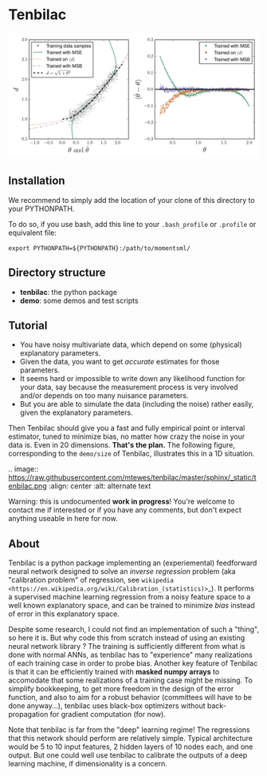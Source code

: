 Tenbilac
========


![Demo figure](/demo/paper_figure/paper_figure.png)


Installation
------------

We recommend to simply add the location of your clone of this directory to your PYTHONPATH.

To do so, if you use bash, add this line to your ``.bash_profile`` or ``.profile`` or equivalent file:

	export PYTHONPATH=${PYTHONPATH}:/path/to/momentsml/



Directory structure
-------------------

- **tenbilac**: the python package
- **demo**: some demos and test scripts


Tutorial
--------






- You have noisy multivariate data, which depend on some (physical) explanatory parameters.
- Given the data, you want to get *accurate* estimates for those parameters.
- It seems hard or impossible to write down any likelihood function for your data, say because the measurement process is very involved and/or depends on too many nuisance parameters.
- But you are able to simulate the data (including the noise) rather easily, given the explanatory parameters.

Then Tenbilac should give you a fast and fully empirical point or interval estimator, tuned to minimize bias, no matter how crazy the noise in your data is. Even in 20 dimensions. **That's the plan.** The following figure, corresponding to the ``demo/size`` of Tenbilac, illustrates this in a 1D situation.

.. image:: https://raw.githubusercontent.com/mtewes/tenbilac/master/sphinx/_static/tenbilac.png
	:align: center
	:alt: alternate text

Warning: this is undocumented **work in progress**! You're welcome to contact me if interested or if you have any comments, but don't expect anything useable in here for now.


About
-----

Tenbilac is a python package implementing an (experiemental) feedforward neural network designed to solve an *inverse regression* problem (aka "calibration problem" of regression, see `wikipedia <https://en.wikipedia.org/wiki/Calibration_(statistics)>`_). It performs a supervised machine learning regression from a noisy feature space to a well known explanatory space, and can be trained to minimize *bias* instead of error in this explanatory space.

Despite some research, I could not find an implementation of such a "thing", so here it is. But why code this from scratch instead of using an existing neural network library ? The training is sufficiently different from what is done with normal ANNs, as tenbilac has to "experience" many realizations of each training case in order to probe bias. Another key feature of Tenbilac is that it can be efficiently trained with **masked numpy arrays** to accomodate that some realizations of a training case might be missing. To simplify bookkeeping, to get more freedom in the design of the error function, and also to aim for a robust behavior (committees will have to be done anyway...), tenbilac uses black-box optimizers without back-propagation for gradient computation (for now).

Note that tenbilac is far from the "deep" learning regime! The regressions that this network should perform are relatively simple. Typical architecture would be 5 to 10 input features, 2 hidden layers of 10 nodes each, and one output. But one could well use tenbilac to calibrate the outputs of a deep learning machine, if dimensionality is a concern.

